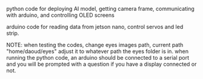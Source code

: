 python code for deploying AI model, getting camera frame, communicating with arduino, and controlling OLED screens

arduino code for reading data from jetson nano, control servos and led strip.

NOTE: when testing the codes, change eyes images path, current path "home/daoud/eyes" adjust it to whatever path the eyes folder is in. when running the python code, an arduino should be connected to a serial port and you will be prompted with a question if you have a display connected or not.
